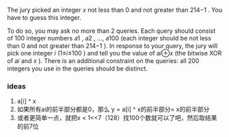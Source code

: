 The jury picked an integer 𝑥
 not less than 0
 and not greater than 214−1
. You have to guess this integer.

To do so, you may ask no more than 2
 queries. Each query should consist of 100
 integer numbers 𝑎1
, 𝑎2
, ..., 𝑎100
 (each integer should be not less than 0
 and not greater than 214−1
). In response to your query, the jury will pick one integer 𝑖
 (1≤𝑖≤100
) and tell you the value of 𝑎𝑖⊕𝑥
 (the bitwise XOR of 𝑎𝑖
 and 𝑥
). There is an additional constraint on the queries: all 200
 integers you use in the queries should be distinct.

 ### ideas
 1. a[i] ^ x 
 2. 如果所有ai的前半部分都是0，那么 y = a[i] ^ x的前半部分= x的前半部分
 3. 或者更简单一点，就把x < 1<<7（128）找100个数就可以了吧，然后取结果的前7位